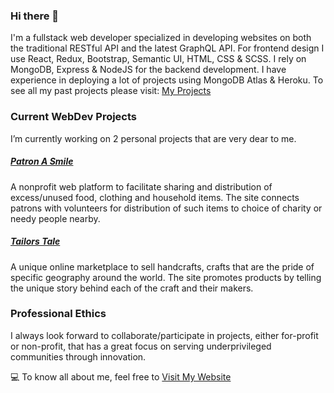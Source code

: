 ### Hi there 👋

I'm a fullstack web developer specialized in developing websites on both the traditional RESTful API and the latest GraphQL API. For frontend design I use React, Redux, Bootstrap, Semantic UI, HTML, CSS & SCSS. I rely on MongoDB, Express & NodeJS for the backend development. I have experience in deploying a lot of projects using MongoDB Atlas & Heroku. To see all my past projects please visit: [My Projects](https://www.raihanshezan.com/projects)

### Current WebDev Projects
I’m currently working on 2 personal projects that are very dear to me.

##### [Patron A Smile](https://www.patronasmile.com) 
A nonprofit web platform to facilitate sharing and distribution of excess/unused food, clothing and household items. The site connects patrons with volunteers for distribution of such items to choice of charity or needy people nearby.

##### [Tailors Tale](https://www.tailorstale.com)
A unique online marketplace to sell handcrafts, crafts that are the pride of specific geography around the world. The site promotes products by telling the unique story behind each of the craft and their makers.

### Professional Ethics
I always look forward to collaborate/participate in projects, either for-profit or non-profit, that has a great focus on serving underprivileged communities through innovation.

💻 To know all about me, feel free to [Visit My Website](https://www.raihanshezan.com)
